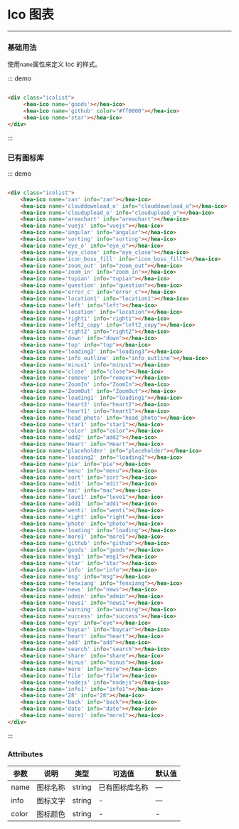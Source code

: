 # Ico 图表
----
### 基础用法
使用```name```属性来定义 Ioc 的样式。

<div class="demo-block">
	<div class="icolist">
	    <hea-ico name='goods'></hea-ico>
	    <hea-ico name='github' color="#ff0000"></hea-ico>
	    <hea-ico name='star'></hea-ico>
	</div>
</div>

::: demo
```html

<div class="icolist">
	 <hea-ico name='goods'></hea-ico>
	 <hea-ico name='github' color="#ff0000"></hea-ico>
	 <hea-ico name='star'></hea-ico>
</div>

```
:::



### 已有图标库


<div class="demo-block">
	<div class="icolist">
	    <hea-ico name='zan' info="zan"></hea-ico>
	    <hea-ico name='clouddownload_o' info="clouddownload_o"></hea-ico>
	    <hea-ico name='cloudupload_o' info="cloudupload_o"></hea-ico>
	    <hea-ico name='areachart' info="areachart"></hea-ico>
	    <hea-ico name='vuejs' info="vuejs"></hea-ico>
	    <hea-ico name='angular' info="angular"></hea-ico>
	    <hea-ico name='sorting' info="sorting"></hea-ico>
	    <hea-ico name='eye_o' info="eye_o"></hea-ico>
	    <hea-ico name='eye_close' info="eye_close"></hea-ico>
	    <hea-ico name='icon_boss_fill' info="icon_boss_fill"></hea-ico>
	    <hea-ico name='zoom_out' info="zoom_out"></hea-ico>
	    <hea-ico name='zoom_in' info="zoom_in"></hea-ico>
	    <hea-ico name='tupian' info="tupian"></hea-ico>
	    <hea-ico name='question' info="question"></hea-ico>
	    <hea-ico name='error_c' info="error_c"></hea-ico>
	    <hea-ico name='location1' info="location1"></hea-ico>
	    <hea-ico name='left' info="left"></hea-ico>
	    <hea-ico name='location' info="location"></hea-ico>
	    <hea-ico name='right1' info="right1"></hea-ico>
	    <hea-ico name='left2_copy' info="left2_copy"></hea-ico>
	    <hea-ico name='right2' info="right2"></hea-ico>
	    <hea-ico name='down' info="down"></hea-ico>
	    <hea-ico name='top' info="top"></hea-ico>
	    <hea-ico name='loading3' info="loading3"></hea-ico>
	    <hea-ico name='info_outline' info="info_outline"></hea-ico>
	    <hea-ico name='minus1' info="minus1"></hea-ico>
	    <hea-ico name='close' info="close"></hea-ico>
	    <hea-ico name='remove' info="remove"></hea-ico>
	    <hea-ico name='ZoomIn' info="ZoomIn"></hea-ico>
	    <hea-ico name='ZoomOut' info="ZoomOut"></hea-ico>
	    <hea-ico name='loading1' info="loading1"></hea-ico>
	    <hea-ico name='heart2' info="heart2"></hea-ico>
	    <hea-ico name='heart1' info="heart1"></hea-ico>
	    <hea-ico name='head_photo' info="head_photo"></hea-ico>
	    <hea-ico name='star1' info="star1"></hea-ico>
	    <hea-ico name='color' info="color"></hea-ico>
	    <hea-ico name='add2' info="add2"></hea-ico>
	    <hea-ico name='Heart' info="Heart"></hea-ico>
	    <hea-ico name='placeholder' info="placeholder"></hea-ico>
	    <hea-ico name='loading2' info="loading2"></hea-ico>
	    <hea-ico name='pie' info="pie"></hea-ico>
	    <hea-ico name='menu' info="menu"></hea-ico>
	    <hea-ico name='sort' info="sort"></hea-ico>
	    <hea-ico name='edit' info="edit"></hea-ico>
	    <hea-ico name='mac' info="mac"></hea-ico>
	    <hea-ico name='love1' info="love1"></hea-ico>
	    <hea-ico name='add1' info="add1"></hea-ico>
	    <hea-ico name='wenti' info="wenti"></hea-ico>
	    <hea-ico name='right' info="right"></hea-ico>
	    <hea-ico name='photo' info="photo"></hea-ico>
	    <hea-ico name='loading' info="loading"></hea-ico>
	    <hea-ico name='more1' info="more1"></hea-ico>
	    <hea-ico name='github' info="github"></hea-ico>
	    <hea-ico name='goods' info="goods"></hea-ico>
	    <hea-ico name='msg1' info="msg1"></hea-ico>
	    <hea-ico name='star' info="star"></hea-ico>
	    <hea-ico name='info' info="info"></hea-ico>
	    <hea-ico name='msg' info="msg"></hea-ico>
	    <hea-ico name='news' info="news"></hea-ico>
	    <hea-ico name='admin' info="admin"></hea-ico>
	    <hea-ico name='news1' info="news1"></hea-ico>
	    <hea-ico name='warning' info="warning"></hea-ico>
	    <hea-ico name='success' info="success"></hea-ico>
	    <hea-ico name='eye' info="eye"></hea-ico>
	    <hea-ico name='buycar' info="buycar"></hea-ico>
	    <hea-ico name='heart' info="heart"></hea-ico>
	    <hea-ico name='add' info="add"></hea-ico>
	    <hea-ico name='search' info="search"></hea-ico>
	    <hea-ico name='share' info="share"></hea-ico>
	    <hea-ico name='minus' info="minus"></hea-ico>
	    <hea-ico name='more' info="more"></hea-ico>
	    <hea-ico name='file' info="file"></hea-ico>
	    <hea-ico name='nodejs' info="nodejs"></hea-ico>
	    <hea-ico name='info1' info="info1"></hea-ico>
	    <hea-ico name='28' info="28"></hea-ico>
	    <hea-ico name='back' info="back"></hea-ico>
	    <hea-ico name='date' info="date"></hea-ico>
	    <hea-ico name='more1' info="more1"></hea-ico>
	</div>
</div>

::: demo
```html

<div class="icolist">
    <hea-ico name='zan' info="zan"></hea-ico>
    <hea-ico name='clouddownload_o' info="clouddownload_o"></hea-ico>
    <hea-ico name='cloudupload_o' info="cloudupload_o"></hea-ico>
    <hea-ico name='areachart' info="areachart"></hea-ico>
    <hea-ico name='vuejs' info="vuejs"></hea-ico>
    <hea-ico name='angular' info="angular"></hea-ico>
    <hea-ico name='sorting' info="sorting"></hea-ico>
    <hea-ico name='eye_o' info="eye_o"></hea-ico>
    <hea-ico name='eye_close' info="eye_close"></hea-ico>
    <hea-ico name='icon_boss_fill' info="icon_boss_fill"></hea-ico>
    <hea-ico name='zoom_out' info="zoom_out"></hea-ico>
    <hea-ico name='zoom_in' info="zoom_in"></hea-ico>
    <hea-ico name='tupian' info="tupian"></hea-ico>
    <hea-ico name='question' info="question"></hea-ico>
    <hea-ico name='error_c' info="error_c"></hea-ico>
    <hea-ico name='location1' info="location1"></hea-ico>
    <hea-ico name='left' info="left"></hea-ico>
    <hea-ico name='location' info="location"></hea-ico>
    <hea-ico name='right1' info="right1"></hea-ico>
    <hea-ico name='left2_copy' info="left2_copy"></hea-ico>
    <hea-ico name='right2' info="right2"></hea-ico>
    <hea-ico name='down' info="down"></hea-ico>
    <hea-ico name='top' info="top"></hea-ico>
    <hea-ico name='loading3' info="loading3"></hea-ico>
    <hea-ico name='info_outline' info="info_outline"></hea-ico>
    <hea-ico name='minus1' info="minus1"></hea-ico>
    <hea-ico name='close' info="close"></hea-ico>
    <hea-ico name='remove' info="remove"></hea-ico>
    <hea-ico name='ZoomIn' info="ZoomIn"></hea-ico>
    <hea-ico name='ZoomOut' info="ZoomOut"></hea-ico>
    <hea-ico name='loading1' info="loading1"></hea-ico>
    <hea-ico name='heart2' info="heart2"></hea-ico>
    <hea-ico name='heart1' info="heart1"></hea-ico>
    <hea-ico name='head_photo' info="head_photo"></hea-ico>
    <hea-ico name='star1' info="star1"></hea-ico>
    <hea-ico name='color' info="color"></hea-ico>
    <hea-ico name='add2' info="add2"></hea-ico>
    <hea-ico name='Heart' info="Heart"></hea-ico>
    <hea-ico name='placeholder' info="placeholder"></hea-ico>
    <hea-ico name='loading2' info="loading2"></hea-ico>
    <hea-ico name='pie' info="pie"></hea-ico>
    <hea-ico name='menu' info="menu"></hea-ico>
    <hea-ico name='sort' info="sort"></hea-ico>
    <hea-ico name='edit' info="edit"></hea-ico>
    <hea-ico name='mac' info="mac"></hea-ico>
    <hea-ico name='love1' info="love1"></hea-ico>
    <hea-ico name='add1' info="add1"></hea-ico>
    <hea-ico name='wenti' info="wenti"></hea-ico>
    <hea-ico name='right' info="right"></hea-ico>
    <hea-ico name='photo' info="photo"></hea-ico>
    <hea-ico name='loading' info="loading"></hea-ico>
    <hea-ico name='more1' info="more1"></hea-ico>
    <hea-ico name='github' info="github"></hea-ico>
    <hea-ico name='goods' info="goods"></hea-ico>
    <hea-ico name='msg1' info="msg1"></hea-ico>
    <hea-ico name='star' info="star"></hea-ico>
    <hea-ico name='info' info="info"></hea-ico>
    <hea-ico name='msg' info="msg"></hea-ico>
    <hea-ico name='fenxiang' info="fenxiang"></hea-ico>
    <hea-ico name='news' info="news"></hea-ico>
    <hea-ico name='admin' info="admin"></hea-ico>
    <hea-ico name='news1' info="news1"></hea-ico>
    <hea-ico name='warning' info="warning"></hea-ico>
    <hea-ico name='success' info="success"></hea-ico>
    <hea-ico name='eye' info="eye"></hea-ico>
    <hea-ico name='buycar' info="buycar"></hea-ico>
    <hea-ico name='heart' info="heart"></hea-ico>
    <hea-ico name='add' info="add"></hea-ico>
    <hea-ico name='search' info="search"></hea-ico>
    <hea-ico name='share' info="share"></hea-ico>
    <hea-ico name='minus' info="minus"></hea-ico>
    <hea-ico name='more' info="more"></hea-ico>
    <hea-ico name='file' info="file"></hea-ico>
    <hea-ico name='nodejs' info="nodejs"></hea-ico>
    <hea-ico name='info1' info="info1"></hea-ico>
    <hea-ico name='28' info="28"></hea-ico>
    <hea-ico name='back' info="back"></hea-ico>
    <hea-ico name='date' info="date"></hea-ico>
    <hea-ico name='more1' info="more1"></hea-ico>
</div>

```
:::


### Attributes
| 参数      | 说明    | 类型      | 可选值       | 默认值   |
|----------|-------- |---------- |-------------  |-------- |
| name     | 图标名称   | string  | 已有图标库名称 |    —     |
| info     | 图标文字   | string    | -  |     —    |
| color    | 图标颜色   | string    | - |  -   |

